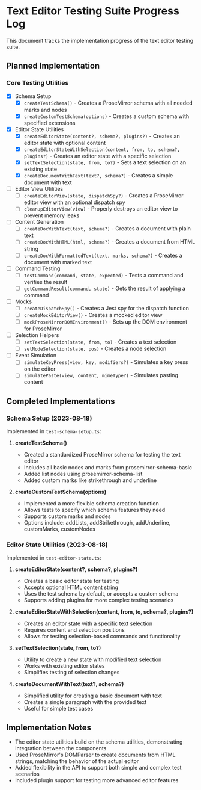 # Text Editor Testing Suite Progress Log

This document tracks the implementation progress of the text editor testing suite.

## Planned Implementation

### Core Testing Utilities

- [x] Schema Setup
  - [x] `createTestSchema()` - Creates a ProseMirror schema with all needed marks and nodes
  - [x] `createCustomTestSchema(options)` - Creates a custom schema with specified extensions

- [x] Editor State Utilities
  - [x] `createEditorState(content?, schema?, plugins?)` - Creates an editor state with optional content
  - [x] `createEditorStateWithSelection(content, from, to, schema?, plugins?)` - Creates an editor state with a specific selection
  - [x] `setTextSelection(state, from, to?)` - Sets a text selection on an existing state
  - [x] `createDocumentWithText(text?, schema?)` - Creates a simple document with text

- [ ] Editor View Utilities
  - [ ] `createEditorView(state, dispatchSpy?)` - Creates a ProseMirror editor view with an optional dispatch spy
  - [ ] `cleanupEditorView(view)` - Properly destroys an editor view to prevent memory leaks

- [ ] Content Generation
  - [ ] `createDocWithText(text, schema?)` - Creates a document with plain text
  - [ ] `createDocWithHTML(html, schema?)` - Creates a document from HTML string
  - [ ] `createDocWithFormattedText(text, marks, schema?)` - Creates a document with marked text

- [ ] Command Testing
  - [ ] `testCommand(command, state, expected)` - Tests a command and verifies the result
  - [ ] `getCommandResult(command, state)` - Gets the result of applying a command

- [ ] Mocks
  - [ ] `createDispatchSpy()` - Creates a Jest spy for the dispatch function
  - [ ] `createMockEditorView()` - Creates a mocked editor view 
  - [ ] `mockProseMirrorDOMEnvironment()` - Sets up the DOM environment for ProseMirror

- [ ] Selection Helpers
  - [ ] `setTextSelection(state, from, to)` - Creates a text selection
  - [ ] `setNodeSelection(state, pos)` - Creates a node selection

- [ ] Event Simulation
  - [ ] `simulateKeyPress(view, key, modifiers?)` - Simulates a key press on the editor
  - [ ] `simulatePaste(view, content, mimeType?)` - Simulates pasting content

## Completed Implementations

### Schema Setup (2023-08-18)

Implemented in `test-schema-setup.ts`:

1. **createTestSchema()**
   - Created a standardized ProseMirror schema for testing the text editor
   - Includes all basic nodes and marks from prosemirror-schema-basic
   - Added list nodes using prosemirror-schema-list
   - Added custom marks like strikethrough and underline

2. **createCustomTestSchema(options)**
   - Implemented a more flexible schema creation function
   - Allows tests to specify which schema features they need
   - Supports custom marks and nodes
   - Options include: addLists, addStrikethrough, addUnderline, customMarks, customNodes

### Editor State Utilities (2023-08-18)

Implemented in `test-editor-state.ts`:

1. **createEditorState(content?, schema?, plugins?)**
   - Creates a basic editor state for testing
   - Accepts optional HTML content string
   - Uses the test schema by default, or accepts a custom schema
   - Supports adding plugins for more complex testing scenarios

2. **createEditorStateWithSelection(content, from, to, schema?, plugins?)**
   - Creates an editor state with a specific text selection
   - Requires content and selection positions
   - Allows for testing selection-based commands and functionality

3. **setTextSelection(state, from, to?)**
   - Utility to create a new state with modified text selection
   - Works with existing editor states
   - Simplifies testing of selection changes

4. **createDocumentWithText(text?, schema?)**
   - Simplified utility for creating a basic document with text
   - Creates a single paragraph with the provided text
   - Useful for simple test cases

## Implementation Notes

- The editor state utilities build on the schema utilities, demonstrating integration between the components
- Used ProseMirror's DOMParser to create documents from HTML strings, matching the behavior of the actual editor
- Added flexibility in the API to support both simple and complex test scenarios
- Included plugin support for testing more advanced editor features
